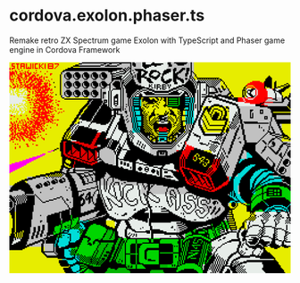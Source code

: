 # cordova.exolon.phaser.ts
Remake retro ZX Spectrum game Exolon with TypeScript and Phaser game engine in Cordova Framework

![GitHub Logo](/www/img/gamelogo.gif)

